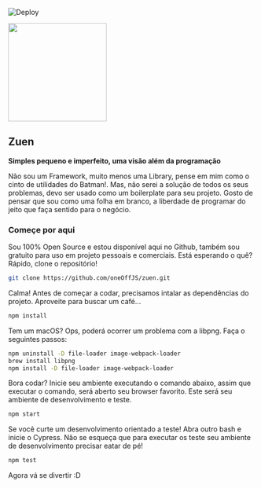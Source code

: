 ![Deploy](https://github.com/oneOffJS/zuen/workflows/Deploy/badge.svg?branch=master)

<img src="https://user-images.githubusercontent.com/35740192/85936214-b5bc1f00-b8ce-11ea-8217-7678faaeb0cc.png" width="200"/>

## Zuen
**Simples pequeno e imperfeito, uma visão além da programação**

Não sou um Framework, muito menos uma Library, pense em mim como o cinto de utilidades do Batman!. Mas, não serei a solução de todos os seus problemas, devo ser usado como um boilerplate para seu projeto. Gosto de pensar que sou como uma folha em branco, a liberdade de programar do jeito que faça sentido para o negócio.

### Começe por aqui

Sou 100% Open Source e estou disponível aqui no Github, também sou gratuito para uso em projeto pessoais e comerciais. Está esperando o quê? Rápido, clone o repositório!

```bash
git clone https://github.com/oneOffJS/zuen.git
```

Calma! Antes de começar a codar, precisamos intalar as dependências do projeto. Aproveite para buscar um café...

```bash
npm install
```

Tem um macOS? Ops, poderá ocorrer um problema com a libpng. Faça o seguintes passos:

```bash
npm uninstall -D file-loader image-webpack-loader
brew install libpng
npm install -D file-loader image-webpack-loader
```

Bora codar? Inicie seu ambiente executando o comando abaixo, assim que executar o comando, será aberto seu browser favorito. Este será seu ambiente de desenvolvimento e teste.

```bash
npm start
```

Se você curte um desenvolvimento orientado a teste! Abra outro bash e inicie o Cypress. Não se esqueça que para executar os teste seu ambiente de desenvolvimento precisar eatar de pé!

```bash
npm test
```

Agora vá se divertir :D
